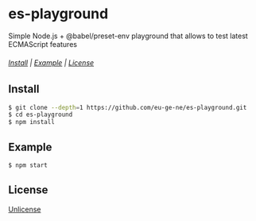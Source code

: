 es-playground
=============

Simple Node.js + @babel/preset-env playground that allows to test latest ECMAScript features

###### [Install](#Install) | [Example](#Example) | [License](#License)

Install
-------

```bash
$ git clone --depth=1 https://github.com/eu-ge-ne/es-playground.git
$ cd es-playground
$ npm install
```

Example
-------

```bash
$ npm start
```

License
-------

[Unlicense](LICENSE)
